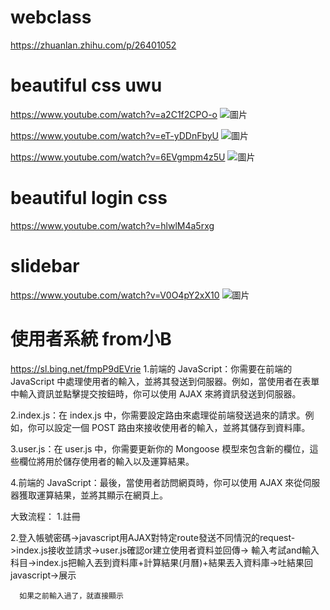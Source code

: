 # webclass
 
https://zhuanlan.zhihu.com/p/26401052

# beautiful css uwu
https://www.youtube.com/watch?v=a2C1f2CPO-o
![圖片](https://github.com/yu1547/webclass/assets/64255522/69fab378-f772-4635-91d8-98e3e9cf41cf)

https://www.youtube.com/watch?v=eT-yDDnFbyU
![圖片](https://github.com/yu1547/webclass/assets/64255522/21b42633-8c34-45fe-91a1-fc7a2c992f6b)

https://www.youtube.com/watch?v=6EVgmpm4z5U
![圖片](https://github.com/yu1547/webclass/assets/64255522/5fa3eb80-09a6-4e4a-870d-28c638f768b1)


# beautiful login css
https://www.youtube.com/watch?v=hlwlM4a5rxg

# slidebar
https://www.youtube.com/watch?v=V0O4pY2xX10
![圖片](https://github.com/yu1547/webclass/assets/64255522/d2987265-f751-4335-9023-be280b1b4c41)

# 使用者系統 from小B
https://sl.bing.net/fmpP9dEVrie
1.前端的 JavaScript：你需要在前端的 JavaScript 中處理使用者的輸入，並將其發送到伺服器。例如，當使用者在表單中輸入資訊並點擊提交按鈕時，你可以使用 AJAX 來將資訊發送到伺服器。

2.index.js：在 index.js 中，你需要設定路由來處理從前端發送過來的請求。例如，你可以設定一個 POST 路由來接收使用者的輸入，並將其儲存到資料庫。

3.user.js：在 user.js 中，你需要更新你的 Mongoose 模型來包含新的欄位，這些欄位將用於儲存使用者的輸入以及運算結果。

4.前端的 JavaScript：最後，當使用者訪問網頁時，你可以使用 AJAX 來從伺服器獲取運算結果，並將其顯示在網頁上。

大致流程：
1.註冊

2.登入帳號密碼->javascript用AJAX對特定route發送不同情況的request->index.js接收並請求->user.js確認or建立使用者資料並回傳->
      輸入考試and輸入科目->index.js把輸入丟到資料庫+計算結果(月曆)+結果丟入資料庫->吐結果回javascript->展示

      如果之前輸入過了，就直接顯示  

